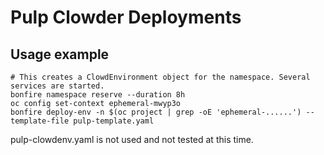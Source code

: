 # Pulp Clowder Deployments

## Usage example
```
# This creates a ClowdEnvironment object for the namespace. Several services are started.
bonfire namespace reserve --duration 8h
oc config set-context ephemeral-mwyp3o
bonfire deploy-env -n $(oc project | grep -oE 'ephemeral-......') --template-file pulp-template.yaml
```

pulp-clowdenv.yaml is not used and not tested at this time.
